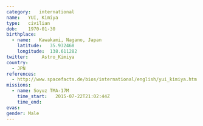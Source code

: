 ```yaml
---
category:	international
name:	YUI, Kimiya
type:	civilian
dob:	1970-01-30
birthplace:
  - name:	Kawakami, Nagano, Japan
    latitude:	35.932468
    longitude:	138.611282
twitter:	 Astro_Kimiya
country:
  - JPN
references:
  - http://www.spacefacts.de/bios/international/english/yui_kimiya.htm
missions:
  - name: Soyuz TMA-17M
    time_start:   2015-07-22T21:02:44Z
    time_end:     
evas:
gender:	Male
---
```

